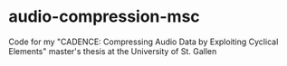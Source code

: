 # audio-compression-msc
Code for my "CADENCE: Compressing Audio Data by Exploiting Cyclical Elements" master's thesis at the University of St. Gallen
